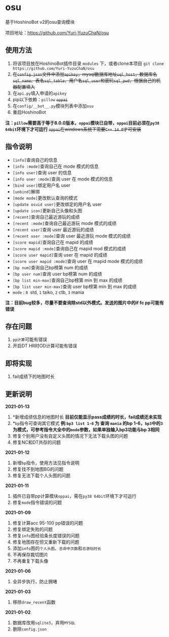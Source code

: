 # osu

基于HoshinoBot v2的osu查询模块

项目地址：https://github.com/Yuri-YuzuChaN/osu

## 使用方法

1. 将该项目放在HoshinoBot插件目录 `modules` 下，或者clone本项目 `git clone https://github.com/Yuri-YuzuChaN/osu`
2. ~~在`config.json`文件中添加`apikey`，mysql数据库地址`sql_host`，数据库名`sql_name`、表名`sql_table`、用户名`sql_user`和密码`sql_pwd`，根据自己的机器配置填入~~
3. 在`api.py`填入申请的`apikey`
4. pip以下依赖：`pillow` ~~`oppai`~~
5. 在`config/__bot__.py`模块列表中添加`osu`
6. 重启HoshinoBot

**注：`pillow`需要高于等于8.0.0版本，`oppai`模块已自带，`oppai`目前必须在`py38 64bit`环境下才可运行**
~~`oppai`在windows系统下需要`C++ 14.0`才可安装~~

## 指令说明

- `[info]`查询自己的信息
- `[info :mode]`查询自己在 mode 模式的信息
- `[info user]`查询 user 的信息
- `[info user :mode]`查询 user 在 mode 模式的信息
- `[bind user]`绑定用户名 user
- `[unbind]`解绑
- `[mode mode]`更改默认查询的模式
- `[update osuid user]`更改绑定的用户名 user
- `[update icon]`更新自己头像和头图
- `[recent]`查询自己最近游玩的成绩
- `[recent :mode]`查询自己最近游玩 mode 模式的成绩
- `[recent user]`查询 user 最近游玩的成绩
- `[recent user :mode]`查询 user 最近游玩 mode 模式的成绩
- `[score mapid]`查询自己在 mapid 的成绩
- `[score mapid :mode]`查询自己在 mapid  mod 模式的成绩
- `[score user mapid]`查询 user 在 mapid 的成绩
- `[score user mapid :mode]`查询 user 在 mapid  mode 模式的成绩
- `[bp num]`查询自己bp榜第 num 的成绩
- `[bp user num]`查询 user bp榜第 num 的成绩
- `[bp list min-max]`查询自己bp榜第 min 到 max 的成绩
- `[bp list user min-max]`查询 user bp榜第 min 到 max 的成绩
- `mode` : `0 `std, `1` taiko, `2` ctb, `3` mania

**注：目前bug较多，尽量不要查询除std以外模式。发送的图片中的if fc pp可能有错误**

## 存在问题

1. `pp计算`可能有错误
2. 开启DT HR时OD计算可能有错误

## 即将实现

1. fail成绩下的地图时长

## 更新说明

**2021-01-13**
1. *新增成绩信息的地图时长 **目前仅能显示pass成绩的时长，fail成绩还未实现**
2. *`bp`指令可查询其它模式 **例:`bp3 list 1-6` 为 查询 `mania` 的bp 1-6，`bp3`中的`3`为模式，可参考指令大全中的`mode`参数，如果单独输入bp3功能与bp 3相同**
3. 修复个别用户没有自定义头图的情况下无法下载头图的问题
4. 修复NC和DT共存的问题

**2021-01-12**

1. 新增`bp`指令，使用方法见指令说明
2. 修复找不到地图BG的问题
3. 修复无法下载个人头图的问题

**2021-01-11**

1. 插件已自带pp计算模块`oppai`，需在`py38 64bit`环境下才可运行
2. 修复`mode`指令错误的问题

**2021-01-09**

1. 修复计算acc 95-100 pp错误的问题
2. 修复绑定失败的问题
3. 修复`info`图经验条长度错误的问题
4. 修复地图存在但又重新下载的问题
5. 添加`info`图的`个人头图`、`总命中次数`和`总游玩时长`
6. 不再保存裁切图片
7. 不再重复下载头像

**2021-01-06**

1. 全异步执行，防止拥堵

**2021-01-03**

1. 移除`draw_recent`函数

**2021-01-02**

1. 数据库改用`sqlite3`，弃用`MYSQL`
2. 删除`config.json`
